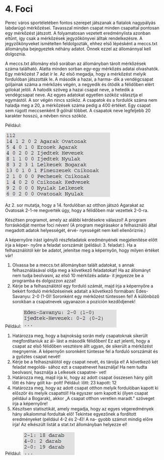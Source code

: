 # 4. Foci

Perec város sportéletében fontos szerepet játszanak a fiatalok nagypályás labdarúgó mérkőzései. Tavasszal minden csapat minden csapattal pontosan egy mérkőzést játszott. A folyamatosan vezetett eredménylista azonban eltűnt, így csak a mérkőzések jegyzőkönyvei álltak rendelkezésre. A jegyzőkönyveket ismételten feldolgozták, ehhez első lépésként a meccs.txt állományba bejegyeztek néhány adatot. Önnek ezzel az állománnyal kell dolgoznia.

A meccs.txt állomány első sorában az állományban tárolt mérkőzések száma található. Alatta minden sorban egy-egy mérkőzés adatai olvashatók. Egy mérkőzést 7 adat ír le. Az első megadja, hogy a mérkőzést melyik fordulóban játszották le. A második a hazai, a harma- dik a vendégcsapat góljainak száma a mérkőzés végén, a negyedik és ötödik a félidőben elért gólokat jelöli. A hatodik szöveg a hazai csapat neve, a hetedik a vendégcsapat neve. Az egyes adatokat egyetlen szóköz választja el egymástól. A sor végén nincs szóköz. A csapatok és a fordulók száma nem haladja meg a 20, a mérkőzések száma pedig a 400 értéket. Egy csapat sem rúgott meccsenként 9 gólnál többet. A csapatok neve legfeljebb 20 karakter hosszú, a névben nincs szóköz.

Például:

![](image1.png)

Az 2. sor mutatja, hogy a 14. fordulóban az otthon játszó Agarakat az Óvatosak 2-1-re megverték úgy, hogy a félidőben már vezettek 2-0-ra.

Készítsen programot, amely az alábbi kérdésekre válaszol! A program forráskódját mentse foci néven! (A program megírásakor a felhasználó által megadott adatok helyességét, érvé- nyességét nem kell ellenőriznie.)

A képernyőre írást igénylő részfeladatok eredményének megjelenítése előtt írja a képer- nyőre a feladat sorszámát (például: 3. feladat:). Ha a felhasználótól kér be adatot, jelenítse meg a képernyőn, hogy milyen értéket vár!

1. Olvassa be a meccs.txt állományban talált adatokat, s annak felhasználásával oldja meg a következő feladatokat! Ha az állományt nem tudja beolvasni, az első 10 mérkőzés adata- it jegyezze be a programba és dolgozzon azzal!
2. Kérje be a felhasználótól egy forduló számát, majd írja a képernyőre a bekért forduló mérkőzéseinek adatait a következő formában: Edes-Savanyu: 2-0 (1-0)! Soronként egy mérkőzést tüntessen fel! A különböző sorokban a csapatnevek ugyanazon a pozíción kezdődjenek!

Például:
![](kep2.png)

1. Határozza meg, hogy a bajnokság során mely csapatoknak sikerült megfordítaniuk az ál- lást a második félidőben! Ez azt jelenti, hogy a csapat az első félidőben vesztésre állt ugyan, de sikerült a mérkőzést megnyernie. A képernyőn soronként tüntesse fel a forduló sorszámát és a győztes csapat nevét!
2. Kérje be a felhasználótól egy csapat nevét, és tárolja el! A következő két feladat megoldá- sához ezt a csapatnevet használja! Ha nem tudta beolvasni, használja a Lelkesek csapatne- vet!
3. Határozza meg, majd írja ki, hogy az adott csapat összesen hány gólt lőtt és hány gólt ka- pott! Például: lőtt: 23 kapott: 12
4. Határozza meg, hogy az adott csapat otthon melyik fordulóban kapott ki először és melyik csapattól! Ha egyszer sem kapott ki (ilyen csapat például a Bogarak), akkor „A csapat otthon veretlen maradt." szöveget írja a képernyőre!
5. Készítsen statisztikát, amely megadja, hogy az egyes végeredmények hány alkalommal fordultak elő! Tekintse egyezőnek a fordított eredményeket (például 4-2 és 2-4)! A na- gyobb számot mindig előre írja! Az elkészült listát a stat.txt állományban helyezze el!

Például:
![](kep3.png)

[def]: image1.png
